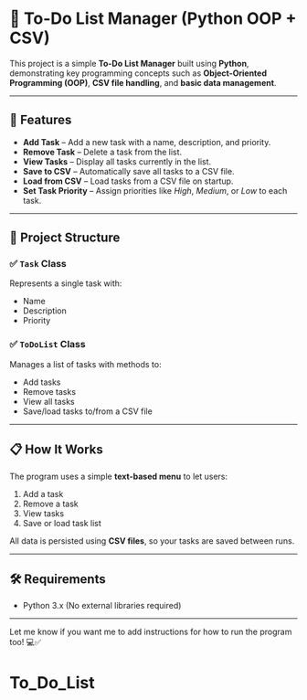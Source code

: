 # 📝 To-Do List Manager (Python OOP + CSV)

This project is a simple **To-Do List Manager** built using **Python**, demonstrating key programming concepts such as **Object-Oriented Programming (OOP)**, **CSV file handling**, and **basic data management**.

---

## 🚀 Features

* **Add Task** – Add a new task with a name, description, and priority.
* **Remove Task** – Delete a task from the list.
* **View Tasks** – Display all tasks currently in the list.
* **Save to CSV** – Automatically save all tasks to a CSV file.
* **Load from CSV** – Load tasks from a CSV file on startup.
* **Set Task Priority** – Assign priorities like *High*, *Medium*, or *Low* to each task.

---

## 🧠 Project Structure

### ✅ `Task` Class

Represents a single task with:

* Name
* Description
* Priority

### ✅ `ToDoList` Class

Manages a list of tasks with methods to:

* Add tasks
* Remove tasks
* View all tasks
* Save/load tasks to/from a CSV file

---

## 📋 How It Works

The program uses a simple **text-based menu** to let users:

1. Add a task
2. Remove a task
3. View tasks
4. Save or load task list

All data is persisted using **CSV files**, so your tasks are saved between runs.

---

## 🛠 Requirements

* Python 3.x
  (No external libraries required)

---

Let me know if you want me to add instructions for how to run the program too! 💻✅
# To_Do_List
